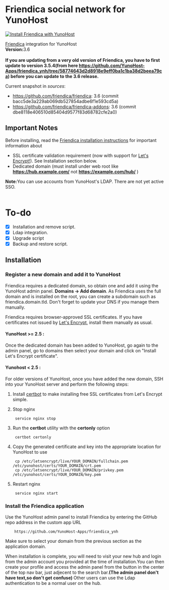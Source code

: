 # Friendica social network for YunoHost

[![Install Friendica with YunoHost](https://install-app.yunohost.org/install-with-yunohost.png)](https://install-app.yunohost.org/?app=friendica)


[Friendica](http://friendi.ca/) integration for YunoHost<br>
<strong>Version:</strong>3.6<br><br>
<strong>If you are updating from a very old version of Friendica, you have to first update to version 3.5.4(from here https://github.com/YunoHost-Apps/friendica_ynh/tree/58774643d2d8918e9eff0ba1c1ba38d2beea79ca) before you can update to the 3.6 release.</strong> 

Current snapshot in *sources*:

* https://github.com/friendica/friendica: 3.6 (commit bacc5de3a229ab069db527854adbe6f1e593cd5a)
* https://github.com/friendica/friendica-addons: 3.6 (commit dbe8118e406510d85404d9577f83d68782cfe2a0)

## Important Notes

Before installing, read the [Friendica installation instructions](https://github.com/friendica/friendica/blob/master/INSTALL.txt) for important information about
- SSL certificate validation requirement (now with support for [Let's Encrypt!](https://letsencrypt.org)). See Installation section below.
- Dedicated domain (must install under web root like **https://hub.example.com/** not **https://example.com/hub/** )

<b>Note:</b>You can use accounts from YunoHost's LDAP. There are not yet active SSO.<br><br>

# To-do
- [X] Installation and remove script.
- [X] Ldap integration.
- [X] Upgrade script
- [X] Backup and restore script.

## Installation

### Register a new domain and add it to YunoHost
Friendica requires a dedicated domain, so obtain one and add it using the YunoHost admin panel. **Domains -> Add domain**. As Friendica uses the full domain and is installed on the root, you can create a subdomain such as friendica.domain.tld. Don't forget to update your DNS if you manage them manually.

Friendica requires browser-approved SSL certificates. If you have certificates not issued by [Let's Encrypt](https://letsencrypt.org/), install them manually as usual.

#### YunoHost >= 2.5 :
Once the dedicated domain has been added to YunoHost, go again to the admin panel, go to domains then select your domain and click on "Install Let's Encrypt certificate".

#### Yunohost < 2.5 :
For older versions of YunoHost, once you have added the new domain, SSH into your YunoHost server and perform the following steps:

1. Install [certbot](https://certbot.eff.org/) to make installing free SSL certificates from Let's Encrypt simple.

1. Stop nginx

		service nginx stop

1. Run the **certbot** utility with the **certonly** option

		certbot certonly

1. Copy the generated certificate and key into the appropriate location for YunoHost to use

		cp /etc/letsencrypt/live/YOUR_DOMAIN/fullchain.pem /etc/yunohost/certs/YOUR_DOMAIN/crt.pem
		cp /etc/letsencrypt/live/YOUR_DOMAIN/privkey.pem /etc/yunohost/certs/YOUR_DOMAIN/key.pem

1. Restart nginx

		service nginx start

### Install the Friendica application
Use the YunoHost admin panel to install Friendica by entering the GitHub repo address in the custom app URL

		https://github.com/YunoHost-Apps/friendica_ynh

Make sure to select your domain from the previous section as the application domain.

When installation is complete, you will need to visit your new hub and login from the admin account you provided at the time of installation.You can then create your profile and access the admin panel from the button in the center of the top nav bar, just adjecent to the search bar.<b>(The admin panel don't have text,so don't get confuse) </b>
Other users can use the Ldap authentication to be a normal user on the hub.
